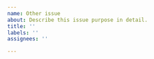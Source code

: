 ```yaml
---
name: Other issue
about: Describe this issue purpose in detail.
title: ''
labels: ''
assignees: ''

---
```

